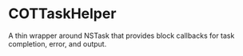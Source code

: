 COTTaskHelper
=============

A thin wrapper around NSTask that provides block callbacks for task completion, error, and output.
